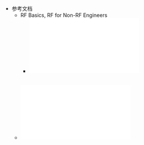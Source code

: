 - 参考文档
	- RF Basics, RF for Non-RF Engineers
		- ![rf_for_nonrf.pdf](../assets/rf_for_nonrf_1673934122345_0.pdf)
	- ![rf-basics-guide.pdf](../assets/rf-basics-guide_1673934488066_0.pdf)
		-